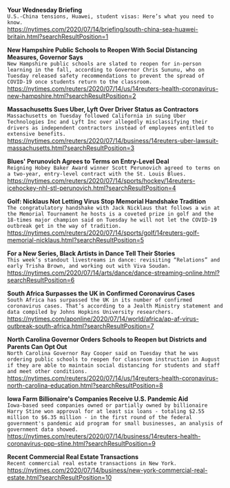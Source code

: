 **Your Wednesday Briefing**\
`U.S.-China tensions, Huawei, student visas: Here’s what you need to know.`\
https://nytimes.com/2020/07/14/briefing/south-china-sea-huawei-britain.html?searchResultPosition=1

**New Hampshire Public Schools to Reopen With Social Distancing Measures, Governor Says**\
`New Hampshire public schools are slated to reopen for in-person learning in the fall, according to Governor Chris Sununu, who on Tuesday released safety recommendations to prevent the spread of COVID-19 once students return to the classroom.`\
https://nytimes.com/reuters/2020/07/14/us/14reuters-health-coronavirus-new-hampshire.html?searchResultPosition=2

**Massachusetts Sues Uber, Lyft Over Driver Status as Contractors**\
`Massachusetts on Tuesday followed California in suing Uber Technologies Inc and Lyft Inc over allegedly misclassifying their drivers as independent contractors instead of employees entitled to extensive benefits.`\
https://nytimes.com/reuters/2020/07/14/business/14reuters-uber-lawsuit-massachusetts.html?searchResultPosition=3

**Blues' Perunovich Agrees to Terms on Entry-Level Deal**\
`Reigning Hobey Baker Award winner Scott Perunovich agreed to terms on a two-year, entry-level contract with the St. Louis Blues.`\
https://nytimes.com/reuters/2020/07/14/sports/hockey/14reuters-icehockey-nhl-stl-perunovich.html?searchResultPosition=4

**Golf: Nicklaus Not Letting Virus Stop Memorial Handshake Tradition**\
`The congratulatory handshake with Jack Nicklaus that follows a win at the Memorial Tournament he hosts is a coveted prize in golf and the 18-times major champion said on Tuesday he will not let the COVID-19 outbreak get in the way of tradition.`\
https://nytimes.com/reuters/2020/07/14/sports/golf/14reuters-golf-memorial-nicklaus.html?searchResultPosition=5

**For a New Series, Black Artists in Dance Tell Their Stories**\
`This week’s standout livestreams in dance: revisiting “Relations” and early Trisha Brown, and working out with Viva Soudan.`\
https://nytimes.com/2020/07/14/arts/dance/dance-streaming-online.html?searchResultPosition=6

**South Africa Surpasses the UK in Confirmed Coronavirus Cases**\
`South Africa has surpassed the UK in its number of confirmed coronavirus cases. That’s according to a Jealth Ministry statement and data compiled by Johns Hopkins University researchers. `\
https://nytimes.com/aponline/2020/07/14/world/africa/ap-af-virus-outbreak-south-africa.html?searchResultPosition=7

**North Carolina Governor Orders Schools to Reopen but Districts and Parents Can Opt Out**\
`North Carolina Governor Ray Cooper said on Tuesday that he was ordering public schools to reopen for classroom instruction in August if they are able to maintain social distancing for students and staff and meet other conditions.`\
https://nytimes.com/reuters/2020/07/14/us/14reuters-health-coronavirus-north-carolina-education.html?searchResultPosition=8

**Iowa Farm Billionaire's Companies Receive U.S. Pandemic Aid**\
`Iowa-based seed companies owned or partially owned by billionaire Harry Stine won approval for at least six loans - totaling $2.55 million to $6.35 million - in the first round of the federal government's pandemic aid program for small businesses, an analysis of government data showed.`\
https://nytimes.com/reuters/2020/07/14/business/14reuters-health-coronavirus-ppp-stine.html?searchResultPosition=9

**Recent Commercial Real Estate Transactions**\
`Recent commercial real estate transactions in New York.`\
https://nytimes.com/2020/07/14/business/new-york-commercial-real-estate.html?searchResultPosition=10

